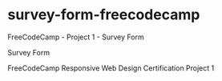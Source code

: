 # survey-form-freecodecamp
FreeCodeCamp - Project 1 - Survey Form

Survey Form

FreeCodeCamp Responsive Web Design Certification Project 1

